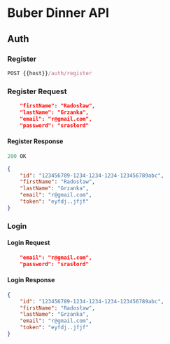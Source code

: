 # Buber Dinner API

## Auth

### Register

```js
POST {{host}}/auth/register
```

### Register Request

```json
    "firstName": "Radosław",
    "lastName": "Grzanka",
    "email": "r@gmail.com",
    "password": "srasłord"
```

#### Register Response

```js
200 OK
```

```json
{
    "id": "123456789-1234-1234-1234-123456789abc",
    "firstName": "Radosław",
    "lastName": "Grzanka",
    "email": "r@gmail.com",
    "token": "eyfdj..jfjf"
}
```

### Login

#### Login Request

```json
    "email": "r@gmail.com",
    "password": "srasłord"
```

#### Login Response

```json
{
    "id": "123456789-1234-1234-1234-123456789abc",
    "firstName": "Radosław",
    "lastName": "Grzanka",
    "email": "r@gmail.com",
    "token": "eyfdj..jfjf"
}
```
